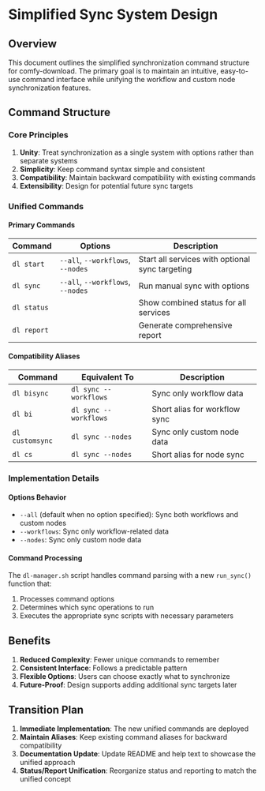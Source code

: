 # Simplified Sync System Design

## Overview

This document outlines the simplified synchronization command structure for comfy-download. The primary goal is to maintain an intuitive, easy-to-use command interface while unifying the workflow and custom node synchronization features.

## Command Structure

### Core Principles

1. **Unity**: Treat synchronization as a single system with options rather than separate systems
2. **Simplicity**: Keep command syntax simple and consistent
3. **Compatibility**: Maintain backward compatibility with existing commands
4. **Extensibility**: Design for potential future sync targets

### Unified Commands

#### Primary Commands

| Command | Options | Description |
|---------|---------|-------------|
| `dl start` | `--all`, `--workflows`, `--nodes` | Start all services with optional sync targeting |
| `dl sync` | `--all`, `--workflows`, `--nodes` | Run manual sync with options |
| `dl status` |  | Show combined status for all services |
| `dl report` |  | Generate comprehensive report |

#### Compatibility Aliases

| Command | Equivalent To | Description |
|---------|---------------|-------------|
| `dl bisync` | `dl sync --workflows` | Sync only workflow data |
| `dl bi` | `dl sync --workflows` | Short alias for workflow sync |
| `dl customsync` | `dl sync --nodes` | Sync only custom node data |
| `dl cs` | `dl sync --nodes` | Short alias for node sync |

### Implementation Details

#### Options Behavior

- `--all` (default when no option specified): Sync both workflows and custom nodes
- `--workflows`: Sync only workflow-related data
- `--nodes`: Sync only custom node data

#### Command Processing

The `dl-manager.sh` script handles command parsing with a new `run_sync()` function that:

1. Processes command options
2. Determines which sync operations to run
3. Executes the appropriate sync scripts with necessary parameters

## Benefits

1. **Reduced Complexity**: Fewer unique commands to remember
2. **Consistent Interface**: Follows a predictable pattern
3. **Flexible Options**: Users can choose exactly what to synchronize
4. **Future-Proof**: Design supports adding additional sync targets later

## Transition Plan

1. **Immediate Implementation**: The new unified commands are deployed
2. **Maintain Aliases**: Keep existing command aliases for backward compatibility
3. **Documentation Update**: Update README and help text to showcase the unified approach
4. **Status/Report Unification**: Reorganize status and reporting to match the unified concept